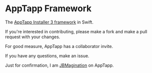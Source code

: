 # AppTapp Framework
The [AppTapp Installer 3 framework](https://github.com/AppTapp/Installer-3/tree/master/Framework) in Swift.

If you're interested in contributing, please make a fork and make a pull request with your changes.

For good measure, AppTapp has a collaborator invite.

If you have any questions, make an issue.

Just for confirmation, I am [JBMagination](https://apptapp.me/members/jbmagination.19967/) on AppTapp.
